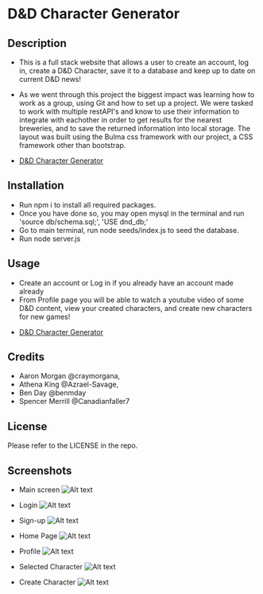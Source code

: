 # D&D Character Generator

## Description
- This is a full stack website that allows a user to create an account, log in, create a D&D Character, save it to a database and keep up to date on current D&D news!

- As we went through this project the biggest impact was learning how to work as a group, using Git and how to set up a project. We were tasked to work with multiple restAPI's and know to use their information to integrate with eachother in order to get results for the nearest breweries, and to save the returned information into local storage. The layout was built using the Bulma css framework with our project, a CSS framework other than bootstrap.
* [D&D Character Generator](https://dndcharactergenerator.herokuapp.com/ "Named link title")

## Installation
- Run npm i to install all required packages. 
- Once you have done so, you may open mysql in the terminal and run 'source db/schema.sql;', 'USE dnd_db;'
- Go to main terminal, run node seeds/index.js to seed the database.
- Run node server.js

## Usage
- Create an account or Log in if you already have an account made already
- From Profile page you will be able to watch a youtube video of some D&D content, view your created characters, and create new characters for new games!
* [D&D Character Generator](https://dndcharactergenerator.herokuapp.com/ "Named link title")

## Credits
- Aaron Morgan @craymorgana,
- Athena King @Azrael-Savage,
- Ben Day @benmday
- Spencer Merrill @Canadianfaller7


## License
Please refer to the LICENSE in the repo.

## Screenshots

- Main screen
![Alt text](.assets/images/main-page.png?raw=true "Optional Title")

- Login
![Alt text](./assets/images/log-in.png?raw=true "Optional Title")

- Sign-up
![Alt text](./assets/images/sign-up.png?raw=true "Optional Title")

- Home Page
![Alt text](./assets/images/home-page.png?raw=true "Optional Title")

- Profile
![Alt text](./assets/images/profile-page.png?raw=true "Optional Title")

- Selected Character
![Alt text](./assets/images/selected-character.png?raw=true "Optional Title")

- Create Character
![Alt text](./assets/images/create-character.png?raw=true "Optional Title")
